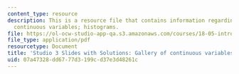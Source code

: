 ```yaml
---
content_type: resource
description: This is a resource file that contains information regarding gallery of
  continuous variables; histograms.
file: https://ol-ocw-studio-app-qa.s3.amazonaws.com/courses/18-05-introduction-to-probability-and-statistics-spring-2014/07a47328dd6777d3199cd37e3d48261c_MIT18_05S14_studio3slides.pdf
file_type: application/pdf
resourcetype: Document
title: 'Studio 3 Slides with Solutions: Gallery of continuous variables; histograms'
uid: 07a47328-dd67-77d3-199c-d37e3d48261c
---
```

